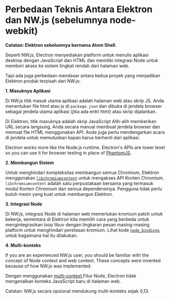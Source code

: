 # Perbedaan Teknis Antara Elektron dan NW.js (sebelumnya node-webkit)

__Catatan: Elektron sebelumnya bernama Atom Shell.__

Seperti NW.js, Electron menyediakan platform untuk menulis aplikasi desktop dengan JavaScript dan HTML dan memiliki integrasi Node untuk memberi akses ke sistem tingkat rendah dari halaman web.

Tapi ada juga perbedaan mendasar antara kedua proyek yang menjadikan Elektron produk terpisah dari NW.js:

__1. Masuknya Aplikasi__

Di NW.js titik masuk utama aplikasi adalah halaman web atau skrip JS. Anda menentukan file html atau js di ` package.json ` dan dibuka di jendela browser sebagai jendela utama aplikasi (jika ada entri html) atau skrip dijalankan.

Di Elektron, titik masuknya adalah skrip JavaScript Alih-alih memberikan URL secara langsung, Anda secara manual membuat jendela browser dan memuat file HTML menggunakan API. Anda juga perlu mendengarkan acara di jendela untuk memutuskan kapan harus berhenti dari aplikasi.

Electron works more like the Node.js runtime. Electron's APIs are lower level so you can use it for browser testing in place of [PhantomJS](http://phantomjs.org/).

__2. Membangun Sistem__

Untuk menghindari kompleksitas membangun semua Chromium, Elektron menggunakan [` libchromiumcontent `](https://github.com/electron/libchromiumcontent) untuk mengakses API Konten Chromium. ` libchromiumcontent ` adalah satu perpustakaan bersama yang termasuk modul Konten Chromium dan semua dependensinya. Pengguna tidak perlu butuh mesin yang kuat untuk membangun Elektron.

__3. Integrasi Node__

Di NW.js, integrasi Node di halaman web memerlukan kromium patch untuk bekerja, sementara di Elektron kita memilih cara yang berbeda untuk mengintegrasikan loop libuv dengan lingkaran pesan masing-masing platform untuk menghindari peretasan kromium. Lihat kode [` node_bindings `](https://github.com/electron/electron/tree/master/atom/common) untuk bagaimana hal itu dilakukan.

__4. Multi-konteks__

If you are an experienced NW.js user, you should be familiar with the concept of Node context and web context. These concepts were invented because of how NW.js was implemented.

Dengan menggunakan [ multi-context ](https://github.com/nodejs/node-v0.x-archive/commit/756b622) Fitur Node, Electron tidak mengenalkan konteks JavaScript baru di halaman web.

Catatan: NW.js secara opsional mendukung multi-konteks sejak 0,13.
